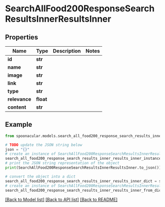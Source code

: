 # SearchAllFood200ResponseSearchResultsInnerResultsInner


## Properties

Name | Type | Description | Notes
------------ | ------------- | ------------- | -------------
**id** | **str** |  | 
**name** | **str** |  | 
**image** | **str** |  | 
**link** | **str** |  | 
**type** | **str** |  | 
**relevance** | **float** |  | 
**content** | **str** |  | 

## Example

```python
from spoonacular.models.search_all_food200_response_search_results_inner_results_inner import SearchAllFood200ResponseSearchResultsInnerResultsInner

# TODO update the JSON string below
json = "{}"
# create an instance of SearchAllFood200ResponseSearchResultsInnerResultsInner from a JSON string
search_all_food200_response_search_results_inner_results_inner_instance = SearchAllFood200ResponseSearchResultsInnerResultsInner.from_json(json)
# print the JSON string representation of the object
print(SearchAllFood200ResponseSearchResultsInnerResultsInner.to_json())

# convert the object into a dict
search_all_food200_response_search_results_inner_results_inner_dict = search_all_food200_response_search_results_inner_results_inner_instance.to_dict()
# create an instance of SearchAllFood200ResponseSearchResultsInnerResultsInner from a dict
search_all_food200_response_search_results_inner_results_inner_from_dict = SearchAllFood200ResponseSearchResultsInnerResultsInner.from_dict(search_all_food200_response_search_results_inner_results_inner_dict)
```
[[Back to Model list]](../README.md#documentation-for-models) [[Back to API list]](../README.md#documentation-for-api-endpoints) [[Back to README]](../README.md)


